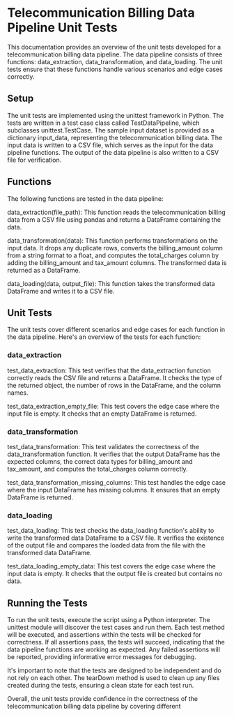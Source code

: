 # Telecommunication Billing Data Pipeline Unit Tests
This documentation provides an overview of the unit tests developed for a telecommunication billing data pipeline. The data pipeline consists of three functions: data_extraction, data_transformation, and data_loading. The unit tests ensure that these functions handle various scenarios and edge cases correctly.

## Setup
The unit tests are implemented using the unittest framework in Python. The tests are written in a test case class called TestDataPipeline, which subclasses unittest.TestCase. The sample input dataset is provided as a dictionary input_data, representing the telecommunication billing data. The input data is written to a CSV file, which serves as the input for the data pipeline functions. The output of the data pipeline is also written to a CSV file for verification.

## Functions
The following functions are tested in the data pipeline:

data_extraction(file_path): This function reads the telecommunication billing data from a CSV file using pandas and returns a DataFrame containing the data.

data_transformation(data): This function performs transformations on the input data. It drops any duplicate rows, converts the billing_amount column from a string format to a float, and computes the total_charges column by adding the billing_amount and tax_amount columns. The transformed data is returned as a DataFrame.

data_loading(data, output_file): This function takes the transformed data DataFrame and writes it to a CSV file.

## Unit Tests
The unit tests cover different scenarios and edge cases for each function in the data pipeline. Here's an overview of the tests for each function:

### data_extraction
test_data_extraction: This test verifies that the data_extraction function correctly reads the CSV file and returns a DataFrame. It checks the type of the returned object, the number of rows in the DataFrame, and the column names.

test_data_extraction_empty_file: This test covers the edge case where the input file is empty. It checks that an empty DataFrame is returned.

### data_transformation
test_data_transformation: This test validates the correctness of the data_transformation function. It verifies that the output DataFrame has the expected columns, the correct data types for billing_amount and tax_amount, and computes the total_charges column correctly.

test_data_transformation_missing_columns: This test handles the edge case where the input DataFrame has missing columns. It ensures that an empty DataFrame is returned.

### data_loading
test_data_loading: This test checks the data_loading function's ability to write the transformed data DataFrame to a CSV file. It verifies the existence of the output file and compares the loaded data from the file with the transformed data DataFrame.

test_data_loading_empty_data: This test covers the edge case where the input data is empty. It checks that the output file is created but contains no data.

## Running the Tests
To run the unit tests, execute the script using a Python interpreter. The unittest module will discover the test cases and run them. Each test method will be executed, and assertions within the tests will be checked for correctness. If all assertions pass, the tests will succeed, indicating that the data pipeline functions are working as expected. Any failed assertions will be reported, providing informative error messages for debugging.

It's important to note that the tests are designed to be independent and do not rely on each other. The tearDown method is used to clean up any files created during the tests, ensuring a clean state for each test run.

Overall, the unit tests provide confidence in the correctness of the telecommunication billing data pipeline by covering different
